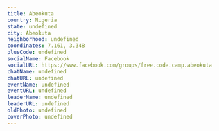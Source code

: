 ```yaml
---
title: Abeokuta
country: Nigeria
state: undefined
city: Abeokuta
neighborhood: undefined
coordinates: 7.161, 3.348
plusCode: undefined
socialName: Facebook
socialURL: https://www.facebook.com/groups/free.code.camp.abeokuta
chatName: undefined
chatURL: undefined
eventName: undefined
eventURL: undefined
leaderName: undefined
leaderURL: undefined
oldPhoto: undefined
coverPhoto: undefined
---
```

